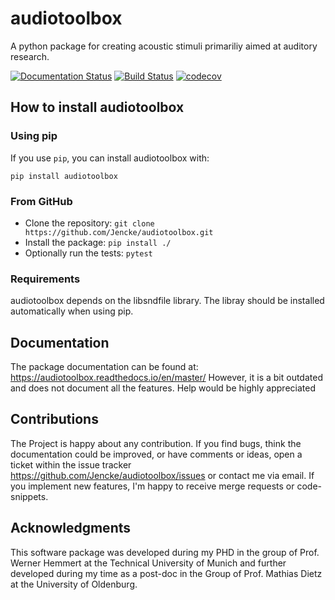 # audiotoolbox
A python package for creating acoustic stimuli primariliy aimed at auditory research.

[![Documentation Status](https://readthedocs.org/projects/audiotoolbox/badge/?version=master)](https://audiotoolbox.readthedocs.io/en/latest/?badge=latest)
[![Build Status](https://travis-ci.com/Jencke/audiotoolbox.svg?branch=master)](https://travis-ci.com/Jencke/audiotoolbox)
[![codecov](https://codecov.io/gh/Jencke/audiotoolbox/branch/develop/graph/badge.svg?token=SI8BRM2ZYZ)](https://codecov.io/gh/Jencke/audiotoolbox)

## How to install audiotoolbox
### Using pip
  If you use `pip`, you can install audiotoolbox with:

 `pip install audiotoolbox`

### From GitHub
 * Clone the repository: `git clone https://github.com/Jencke/audiotoolbox.git`
 * Install the package: `pip install ./`
 * Optionally run the tests: `pytest`

### Requirements
  audiotoolbox depends on the libsndfile library. The libray should be installed automatically when using pip.

## Documentation
The package documentation can be found at: https://audiotoolbox.readthedocs.io/en/master/
However, it is a bit outdated and does not document all the features. Help would be highly appreciated

## Contributions
The Project is happy about any contribution. If you find bugs, think the documentation could be improved, or have comments or ideas, open a ticket within the issue tracker https://github.com/Jencke/audiotoolbox/issues or contact me via email. If you implement new features, I'm happy to receive merge requests or code-snippets.

## Acknowledgments
This software package was developed during my PHD in the group of Prof. Werner Hemmert at the Technical University of Munich and further developed during my time as a post-doc in the Group of Prof. Mathias Dietz at the University of Oldenburg.
